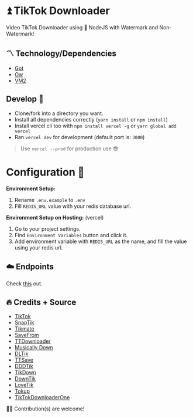 # ⏫ TikTok Downloader

Video TikTok Downloader using 🧰 NodeJS with Watermark and Non-Watermark!

## 〽️ Technology/Dependencies
- [Got](https://npmjs.com/got)
- [Ow](https://npmjs.com/ow) 
- [VM2](https://npmjs.com/vm2)

## Develop 👷
- Clone/fork into a directory you want.
- Install all dependencies correctly (`yarn install` or `npm install`)
- Install vercel cli too with `npm install vercel -g` or `yarn global add vercel`
- Ran `vercel dev` for development (default port is: `3000`)
> Use `vercel --prod` for production use 😎

# Configuration 🔑

**Environment Setup:**
1. Rename `.env.example` to `.env`
2. Fill `REDIS_URL` value with your redis database url.

**Environment Setup on Hosting:** (vercel)
1. Go to your project settings.
2. Find `Environment Variables` button and click it.
3. Add environment variable with `REDIS_URL` as the name, and fill the value using your redis url.

## ☁️ Endpoints
Check [this](https://docs.tiktok-dl.tslab.site) out.

## 🔥 Credits + Source

- [TikTok](https://tiktok.com) 
- [SnapTik](https://snaptik.app)
- [Tikmate](https://tikmate.online)
- [SaveFrom](https://id.savefrom.net)
- [TTDownloader](https://ttdownloader.com)
- [Musically Down](https://musicaldown.com)
- [DLTik](https://dltik.com/)
- [TTSave](https://ttsave.app)
- [DDDTik](https://dddtik.com)
- [TikDown](https://tikdown.org)
- [DownTik](https://downtik.net)
- [LoveTik](https://lovetik.com)
- [Tokup](https://tokup.app)
- [TikTokDownloaderOne](https://tiktokdownloader.one)

🧗‍♀️ Contribution(s) are welcome!
